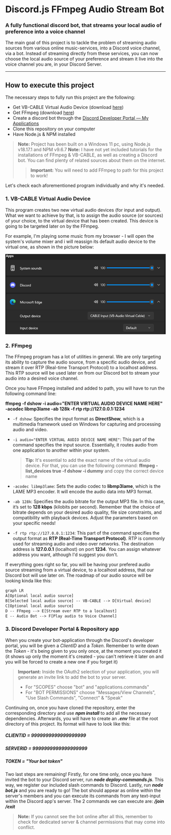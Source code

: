 # Discord.js FFmpeg Audio Stream Bot

### A fully functional discord bot, that streams your local audio of preference into a voice channel

The main goal of this project is to tackle the problem of streaming audio sources from various online music-services, into a Discord voice channel, via a bot. Instead of streaming directly from these services, you can now choose the local audio source of your preference and stream it live into the voice channel you are, in your Discord Server.

---

## How to execute this project

The necessary steps to fully run this project are the following:

- Get VB-CABLE Virtual Audio Device (download [here](https://vb-audio.com/Cable/))
- Get FFmpeg (download [here](https://ffmpeg.org/download.html))
- Create a discord bot through the [Discord Developer Portal — My Applications](https://discord.com/developers/applications)
- Clone this repository on your computer
- Have Node.js & NPM installed

> **Note:** Project has been built on a Windows 11 pc, using Node.js v18.17.1 and NPM v9.6.7
> **Note:** I have not yet included tutorials for the installations of FFmpeg & VB-CABLE, as well as creating a Discord bot. You can find plenty of related sources about them on the internet.
> > **Important:** You will need to add FFmpeg to path for this project to work!



Let's check each aforementioned program individually and why it's needed.

### 1.  VB-CABLE Virtual Audio Device
This program creates two new virtual audio devices (for input and output). What we want to achieve by that, is to assign the audio source (or sources) of your choice, to the virtual device that has been created. This device is going to be targeted later on by the FFmpeg.

For example, I'm playing some music from my browser - I will open the system's volume mixer and i will reassign its default audio device to the virtual one, as shown in the picture below:

<img  src='./readme-images/VBCable-device-example.png'>

### 2. FFmpeg
The FFmpeg program has a lot of utilities in general. We are only targeting its ability to capture the audio source, from a specific audio device, and stream it over RTP (Real-time Transport Protocol) to a localhost address. This RTP source will be used later on from our Discord bot to stream your audio into a desired voice channel.

Once you have FFmpeg installed and added to path, you will have to run the following command line:

**ffmpeg -f dshow -i audio="ENTER VIRTUAL AUDIO DEVICE NAME HERE" -acodec libmp3lame -ab 128k -f rtp rtp://127.0.0.1:1234**

- `-f dshow`: Specifies the input format as  **DirectShow**, which is a multimedia framework used on Windows for capturing and processing audio and video.
    
- `-i audio="ENTER VIRTUAL AUDIO DEVICE NAME HERE"`: This part of the command specifies the input source. Essentially, it routes audio from one application to another within your system.
    
    > **Tip:** It's essential to add the exact name of the virtual audio device. For that, you can use the following command:
     **ffmpeg -list_devices true -f dshow -i dummy**
     and copy the correct device name


- `-acodec libmp3lame`: Sets the audio codec to  **libmp3lame**, which is the LAME MP3 encoder. It will encode the audio data into MP3 format.
    
-  `-ab 128k`: Specifies the audio bitrate for the output MP3 file. In this case, it’s set to  **128 kbps** (kilobits per second). Remember that the choice of bitrate depends on your desired audio quality, file size constraints, and compatibility with playback devices. Adjust the parameters based on your specific needs!
    
-  `-f rtp rtp://127.0.0.1:1234`: This part of the command specifies the output format as  **RTP (Real-Time Transport Protocol)**. RTP is commonly used for streaming audio and video over networks. The destination address is  **127.0.0.1**  (localhost) on port  **1234**. You can assign whatever address you want, although I'd suggest you don't.

If everything goes right so far, you will be having your prefered audio source streaming from a virtual device, to a localhost address, that our Discord bot will use later on. The roadmap of our audio source will be looking kinda like this:

```mermaid
graph LR
A[Optional local audio source]
B[Selected local audio source] -- VB-CABLE --> D[Virtual device]
C[Optional local audio source]
D -- FFmpeg --> E[Stream over RTP to a localhost]
E -- Audio Bot --> F[Play audio to Voice Channel]
```

### 3. Discord Developer Portal & Repository app

When you create your bot-application through the Discord's developer portal, you will be given a *ClientID* and a *Token*. Remember to write down the *Token* - it's being given to you only once, at the moment you created it (it shows up only the moment it's created - you can't retrieve it later on and you will be forced to create a new one if you forget it)
>**Important:** Inside the OAuth2 selection of your application, you will generate an invite link to add the bot to your server. 
> - For "SCOPES" choose "bot" and "applications.commands"
> - For "BOT PERMISSIONS" choose "Messages/View Channels", "Use Slash Commands", "Connect" & "Speak"

Continuing on, once you have cloned the repository, enter the corresponding directory and use ***npm install*** to add all the necessary dependencies. Afterwards, you will have to create an ***.env*** file at the root directory of this project. Its format will have to look like this:
##### CLIENTID = 9999999999999999999
##### SERVERID = 9999999999999999999
##### TOKEN = "Your bot token"

Two last steps are remaining! 
Firstly, for one time only, once you have invited the bot to your Discord server, run ***node deploy-commands.js***. This way, we register our included slash commands to Discord.
Lastly, run ***node bot.js*** and you are ready to go! The bot should appear as online within the server's members and you can execute its commands from any text-input within the Discord app's server. The 2 commands we can execute are:
***/join***
***/exit***

> **Note:** If you cannot see the bot online after all this, remember to check for dedicated server & channel permissions that may come into conflict.
